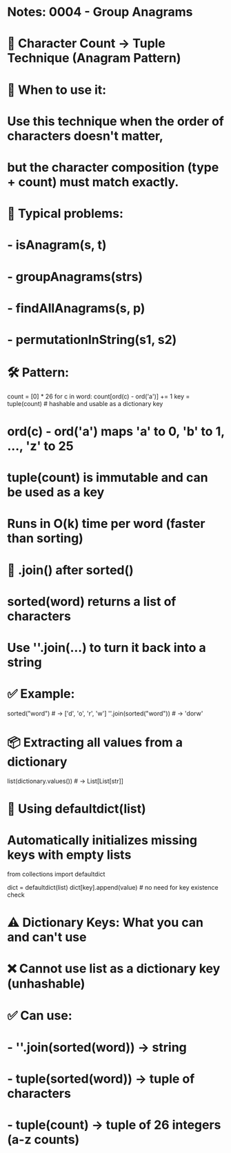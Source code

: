 # Notes: 0004 - Group Anagrams

# 🔁 Character Count → Tuple Technique (Anagram Pattern)

# 🧠 When to use it:
# Use this technique when the order of characters doesn't matter,
# but the character composition (type + count) must match exactly.

# 🔸 Typical problems:
# - isAnagram(s, t)
# - groupAnagrams(strs)
# - findAllAnagrams(s, p)
# - permutationInString(s1, s2)

# 🛠️ Pattern:
count = [0] * 26
for c in word:
    count[ord(c) - ord('a')] += 1
key = tuple(count)  # hashable and usable as a dictionary key

# ord(c) - ord('a') maps 'a' to 0, 'b' to 1, ..., 'z' to 25
# tuple(count) is immutable and can be used as a key
# Runs in O(k) time per word (faster than sorting)

# 🧩 .join() after sorted()

# sorted(word) returns a list of characters
# Use ''.join(...) to turn it back into a string

# ✅ Example:
sorted("word")            # → ['d', 'o', 'r', 'w']
''.join(sorted("word"))   # → 'dorw'

# 📦 Extracting all values from a dictionary
list(dictionary.values())  # → List[List[str]]

# 🧰 Using defaultdict(list)

# Automatically initializes missing keys with empty lists
from collections import defaultdict

dict = defaultdict(list)
dict[key].append(value)  # no need for key existence check

# ⚠️ Dictionary Keys: What you can and can't use

# ❌ Cannot use list as a dictionary key (unhashable)
# ✅ Can use:
# - ''.join(sorted(word)) → string
# - tuple(sorted(word))   → tuple of characters
# - tuple(count)          → tuple of 26 integers (a-z counts)
